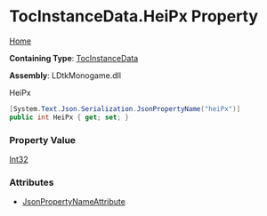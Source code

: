 # TocInstanceData\.HeiPx Property

[Home](../../../README.md)

**Containing Type**: [TocInstanceData](../README.md)

**Assembly**: LDtkMonogame\.dll

  
 HeiPx 

```csharp
[System.Text.Json.Serialization.JsonPropertyName("heiPx")]
public int HeiPx { get; set; }
```

### Property Value

[Int32](https://docs.microsoft.com/en-us/dotnet/api/system.int32)

### Attributes

* [JsonPropertyNameAttribute](https://docs.microsoft.com/en-us/dotnet/api/system.text.json.serialization.jsonpropertynameattribute)

